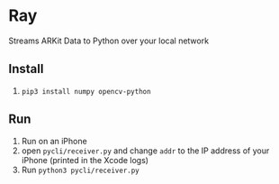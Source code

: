 
# Ray

Streams ARKit Data to Python over your local network

## Install
1. `pip3 install numpy opencv-python`

## Run
1. Run on an iPhone
2. open `pycli/receiver.py` and change `addr` to the IP address of your iPhone (printed in the Xcode logs)
3. Run `python3 pycli/receiver.py`
